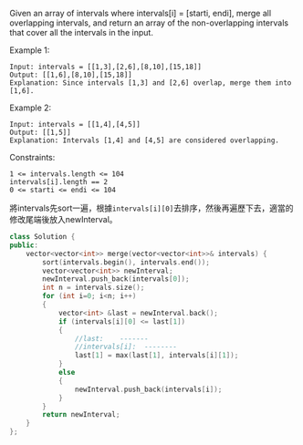 Given an array of intervals where intervals[i] = [starti, endi], merge all overlapping intervals, and return an array of the non-overlapping intervals that cover all the intervals in the input.

 

Example 1:
```
Input: intervals = [[1,3],[2,6],[8,10],[15,18]]
Output: [[1,6],[8,10],[15,18]]
Explanation: Since intervals [1,3] and [2,6] overlap, merge them into [1,6].
```
Example 2:
```
Input: intervals = [[1,4],[4,5]]
Output: [[1,5]]
Explanation: Intervals [1,4] and [4,5] are considered overlapping.
 ```

Constraints:  

``1 <= intervals.length <= 104``  
``intervals[i].length == 2``  
``0 <= starti <= endi <= 104``  
  
將intervals先sort一遍，根據``intervals[i][0]``去排序，然後再遍歷下去，適當的修改尾端後放入newInterval。
```c++
class Solution {
public:
    vector<vector<int>> merge(vector<vector<int>>& intervals) {
        sort(intervals.begin(), intervals.end());
        vector<vector<int>> newInterval;
        newInterval.push_back(intervals[0]);
        int n = intervals.size();
        for (int i=0; i<n; i++)
        {
            vector<int> &last = newInterval.back();
            if (intervals[i][0] <= last[1])
            {
                //last:    -------
                //intervals[i]:  --------
                last[1] = max(last[1], intervals[i][1]);
            }
            else
            {
                newInterval.push_back(intervals[i]);
            }
        }
        return newInterval;
    }
};
```
